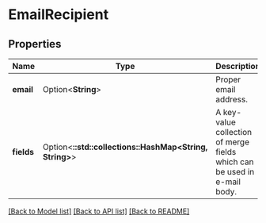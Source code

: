 # EmailRecipient

## Properties

Name | Type | Description | Notes
------------ | ------------- | ------------- | -------------
**email** | Option<**String**> | Proper email address. | [optional]
**fields** | Option<**::std::collections::HashMap<String, String>**> | A key-value collection of merge fields which can be used in e-mail body. | [optional]

[[Back to Model list]](../README.md#documentation-for-models) [[Back to API list]](../README.md#documentation-for-api-endpoints) [[Back to README]](../README.md)


